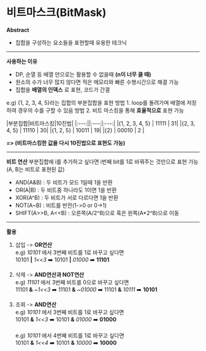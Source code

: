 # 비트마스크(BitMask)

**Abstract**
  - 집합을 구성하는 요소들을 표현할때 유용한 테크닉

---
**사용하는 이유**
  - DP, 순열 등 배열 만으로는 활용할 수 없을때 **(n이 너무 클 때)**
  - 원소의 수가 너무 많지 않다면 적은 메모리와 빠른 수행시간으로 해결 가능
  - 집합을 **배열의 인덱스** 로 표현, 코드가 간결

e.g) {1, 2, 3, 4, 5}라는 집합의 부분집합을 표현
방법 1. loop를 돌려가며 배열에 저장하여 경우의 수를 구할 수 있음
방법 2. 비트 마스킹을 통해 **효율적으로** 표현 가능

|부분집합|비트마스킹|10진법|
|:---:||:---:|:---:|
|{1, 2, 3, 4, 5} | 11111 | 31|
|{2, 3, 4, 5} | 11110 | 30|
|{1, 2, 5} | 10011 | 19|
|{2} | 00010 | 2 |

    
***=>* (비트마스킹한 값을 다시 10진법으로 표현도 가능)**

---
**비트 연산**
  부분집합에 i를 추가하고 싶다면 i번째 bit를 1로 바꿔주는 것만으로 표현 가능(A, B는 비트로 표현된 값)
  - AND(A&B) : 두 비트가 모드 1일때 1을 반환
  - OR(A|B) : 두 비트중 하나라도 1이면 1을 반환
  - XOR(A^B) : 두 비트가 서로 다르다면 1을 반환
  - NOT(A~B) : 비트를 반전(1->0 or 0->1)
  - SHIFT(A>>B, A<<B) : 오른쪽(A/2^B)으로 혹은 왼쪽(A*2^B)으로 이동 

---
**활용**
  1. 삽입 -> **OR연산**  
    e.g) *10101* 에서 3번째 비트를 1로 바꾸고 싶다면  
    10101 **|** *1<<3* ➡️ 10101 **|** *01000* ➡️ **11101**  
    
  2. 삭제 -> **AND연산과 NOT연산**  
    e.g) *11101* 에서 3번째 비트를 0으로 바꾸고 싶다면  
    11101 **&** *~1<<3* ➡️ 11101 **&** *~01000* ➡️ 11101 **&** *10111* ➡️ **10101**  
    
  3. 조회 -> **AND연산**  
    e.g) *10101* 에서 3번째 비트를 1로 바꾸고 싶다면   
    10101 **&** *1<<3* ➡️ 10101 **&** *01000* ➡️ **01000** 
    <br/>  
    e.g) *10101* 에서 4번째 비트를 1로 바꾸고 싶다면  
    10101 **&** *1<<4* ➡️ 10101 **&** *10000* ➡️ **10000**
